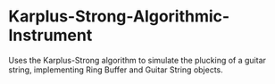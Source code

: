 # Karplus-Strong-Algorithmic-Instrument
Uses the Karplus-Strong algorithm to simulate the plucking of a guitar string, implementing Ring Buffer and Guitar String objects.
